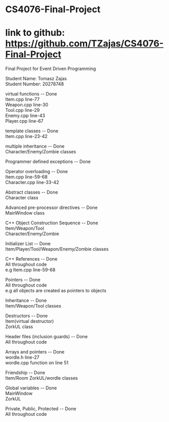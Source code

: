 # CS4076-Final-Project
# link to github: https://github.com/TZajas/CS4076-Final-Project

Final Project for Event Driven Programming<br/>

Student Name: Tomasz Zajas<br/>
Student Number: 20278748<br/>

virtual functions -- Done<br/>
Item.cpp line-77<br/>
Weapon.cpp line-30<br/>
Tool.cpp line-29<br/>
Enemy.cpp line-43<br/>
Player.cpp line-67<br/>

template classes -- Done<br/> 
Item.cpp line-23-42<br/>


multiple inheritance -- Done<br/>
Character/Enemy/Zombie classes<br/>

Programmer defined exceptions -- Done<br/>

Operator overloading -- Done<br/>
Item.cpp line-59-68<br/>
Character.cpp line-33-42<br/>

Abstract classes -- Done<br/>
Character class<br/>

Advanced pre-processor directives -- Done<br/>
MainWindow class<br/>

C++ Object Construction Sequence -- Done<br/>
Item/Weapon/Tool<br/>
Character/Enemy/Zombie<br/>

Initializer List -- Done<br/>
Item/Player/Tool/Weapon/Enemy/Zombie classes<br/>

C++ References -- Done<br/>
All throughout code<br/>
e.g Item.cpp line-59-68<br/>

Pointers -- Done<br/>
All throughout code<br/>
e.g all objects are created as pointers to objects<br/>

Inheritance -- Done <br/>
Item/Weapon/Tool classes<br/>

Destructors -- Done<br/>
Item(virtual destructor)<br/>
ZorkUL class<br/>

Header files (inclusion guards) -- Done<br/>
All throughout code<br/>

Arrays and pointers -- Done<br/>
wordle.h line-27<br/>
wordle.cpp function on line 51<br/>

Friendship -- Done<br/>
Item/Room ZorkUL/wordle classes<br/>

Global variables -- Done<br/>
MainWindow<br/>
ZorkUL<br/>

Private, Public, Protected -- Done<br/>
All throughout code<br/>
